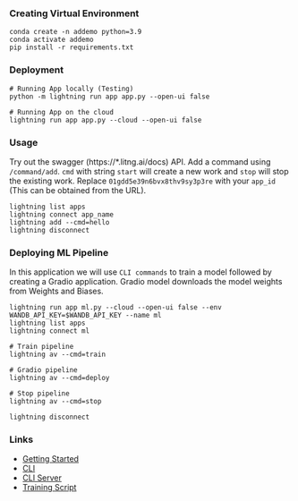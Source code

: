 ### Creating Virtual Environment

```
conda create -n addemo python=3.9
conda activate addemo
pip install -r requirements.txt
```

### Deployment

```
# Running App locally (Testing)
python -m lightning run app app.py --open-ui false

# Running App on the cloud 
lightning run app app.py --cloud --open-ui false
```

### Usage
Try out the swagger (https://*.litng.ai/docs) API. Add a command using `/command/add`. `cmd` with string `start` will create a new work and `stop` will stop the existing work. Replace `01gdd5e39n6bvx8thv9sy3p3re` with your `app_id` (This can be obtained from the URL).

```
lightning list apps
lightning connect app_name 
lightning add --cmd=hello
lightning disconnect
```


### Deploying ML Pipeline
In this application we will use `CLI commands` to train a model followed by creating a Gradio application. Gradio model downloads the model weights from Weights and Biases.

```
lightning run app ml.py --cloud --open-ui false --env WANDB_API_KEY=$WANDB_API_KEY --name ml
lightning list apps
lightning connect ml

# Train pipeline
lightning av --cmd=train

# Gradio pipeline
lightning av --cmd=deploy

# Stop pipeline
lightning av --cmd=stop

lightning disconnect
```

### Links
- [Getting Started](https://lightning.ai/lightning-docs/get_started/lightning_apps_intro.html)
- [CLI](https://lightning.ai/lightning-docs/glossary/command_lines/command_lines.html)
- [CLI Server](https://lightning.ai/lightning-docs/workflows/build_command_line_interface/cli.html)
- [Training Script](https://github.com/Lightning-AI/lightning-hpo/blob/master/examples/scripts/train.py)
